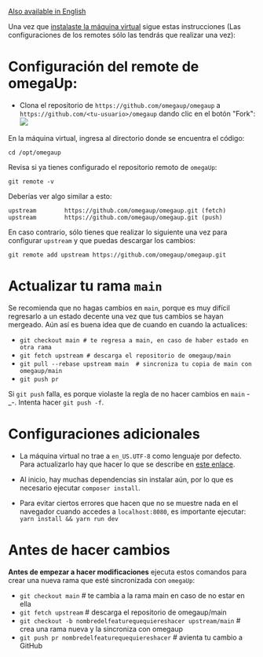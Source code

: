 [Also available in English](https://github.com/omegaup/omegaup/blob/main/frontend/www/docs/How-to-Update-Your-Local-Copy-of-omegaup-Before-Making-Changes.md)

Una vez que [instalaste la máquina virtual](https://github.com/omegaup/omegaup/blob/main/frontend/www/docs/Development-Environment-Setup-Process.md) sigue estas instrucciones (Las configuraciones de los remotes sólo las tendrás que realizar una vez):

# Configuración del remote de omegaUp:

* Clona el repositorio de `https://github.com/omegaup/omegaup` a `https://github.com/<tu-usuario>/omegaup` dando clic en el botón "Fork":![](https://image.ibb.co/k3Oh9v/Screenshot_from_2017_08_06_22_10_12.png)


En la máquina virtual, ingresa al directorio donde se encuentra el código:

`cd /opt/omegaup`

Revisa si ya tienes configurado el repositorio remoto de `omegaUp`:

`git remote -v`

Deberías ver algo similar a esto:

```
upstream        https://github.com/omegaup/omegaup.git (fetch)
upstream        https://github.com/omegaup/omegaup.git (push)
```

En caso contrario, sólo tienes que realizar lo siguiente una vez para configurar `upstream` y que puedas descargar los cambios:

`git remote add upstream https://github.com/omegaup/omegaup.git`


# Actualizar tu rama `main`

Se recomienda que no hagas cambios en `main`, porque es muy difícil regresarlo a un estado decente una vez que tus cambios se hayan mergeado. Aún así es buena idea que de cuando en cuando la actualices:

* `git checkout main # te regresa a main, en caso de haber estado en otra rama`
* `git fetch upstream # descarga el repositorio de omegaup/main`
* `git pull --rebase upstream main  # sincroniza tu copia de main con omegaup/main`
* `git push pr`

Si `git push` falla, es porque violaste la regla de no hacer cambios en `main` -_-. Intenta hacer `git push -f`.

# Configuraciones adicionales

- La máquina virtual no trae a `en_US.UTF-8` como lenguaje por defecto. Para actualizarlo hay que hacer lo que se describe en [este enlace](https://askubuntu.com/questions/881742/locale-cannot-set-lc-ctype-to-default-locale-no-such-file-or-directory-locale/893586#893586).

- Al inicio, hay muchas dependencias sin instalar aún, por lo que es necesario ejecutar `composer install`.

- Para evitar ciertos errores que hacen que no se muestre nada en el navegador cuando accedes a `localhost:8080`, es importante ejecutar: `yarn install && yarn run dev`

# Antes de hacer cambios

**Antes de empezar a hacer modificaciones** ejecuta estos comandos para crear una nueva rama que esté sincronizada con `omegaUp`:

* `git checkout main` # te cambia a la rama main en caso de no estar en ella
* `git fetch upstream` # descarga el repositorio de omegaup/main
* `git checkout -b nombredelfeaturequequiereshacer upstream/main` # crea una rama nueva y la sincroniza con omegaup
* `git push pr nombredelfeaturequequiereshacer` # avienta tu cambio a GitHub